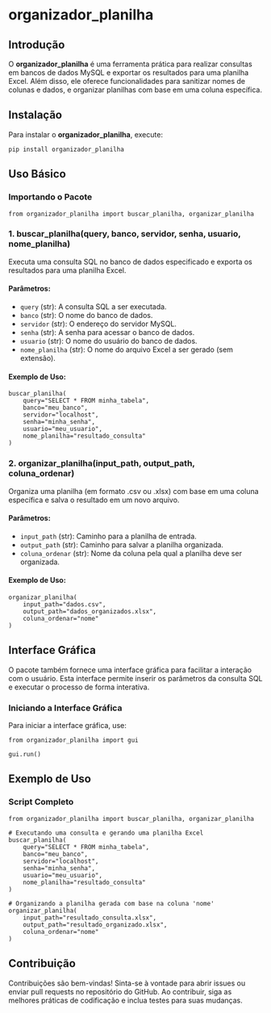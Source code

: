 <h1>organizador_planilha</h1>

<h2>Introdução</h2>

<p>O <strong>organizador_planilha</strong> é uma ferramenta prática para realizar consultas em bancos de dados MySQL e exportar os resultados para uma planilha Excel. Além disso, ele oferece funcionalidades para sanitizar nomes de colunas e dados, e organizar planilhas com base em uma coluna específica.</p>

<h2>Instalação</h2>

<p>Para instalar o <strong>organizador_planilha</strong>, execute:</p>

<pre><code>pip install organizador_planilha</code></pre>

<h2>Uso Básico</h2>
<h3>Importando o Pacote</h3>

<pre><code>from organizador_planilha import buscar_planilha, organizar_planilha</code></pre>

<h3>1. buscar_planilha(query, banco, servidor, senha, usuario, nome_planilha)</h3>

<p>Executa uma consulta SQL no banco de dados especificado e exporta os resultados para uma planilha Excel.</p>

<h4>Parâmetros:</h4>
<ul>
    <li><code>query</code> (str): A consulta SQL a ser executada.</li>
    <li><code>banco</code> (str): O nome do banco de dados.</li>
    <li><code>servidor</code> (str): O endereço do servidor MySQL.</li>
    <li><code>senha</code> (str): A senha para acessar o banco de dados.</li>
    <li><code>usuario</code> (str): O nome do usuário do banco de dados.</li>
    <li><code>nome_planilha</code> (str): O nome do arquivo Excel a ser gerado (sem extensão).</li>
</ul>

<h4>Exemplo de Uso:</h4>

<pre><code>buscar_planilha(
    query="SELECT * FROM minha_tabela",
    banco="meu_banco",
    servidor="localhost",
    senha="minha_senha",
    usuario="meu_usuario",
    nome_planilha="resultado_consulta"
)
</code></pre>

<h3>2. organizar_planilha(input_path, output_path, coluna_ordenar)</h3>

<p>Organiza uma planilha (em formato .csv ou .xlsx) com base em uma coluna específica e salva o resultado em um novo arquivo.</p>

<h4>Parâmetros:</h4>
<ul>
    <li><code>input_path</code> (str): Caminho para a planilha de entrada.</li>
    <li><code>output_path</code> (str): Caminho para salvar a planilha organizada.</li>
    <li><code>coluna_ordenar</code> (str): Nome da coluna pela qual a planilha deve ser organizada.</li>
</ul>

<h4>Exemplo de Uso:</h4>

<pre><code>organizar_planilha(
    input_path="dados.csv",
    output_path="dados_organizados.xlsx",
    coluna_ordenar="nome"
)
</code></pre>

<h2>Interface Gráfica</h2>

<p>O pacote também fornece uma interface gráfica para facilitar a interação com o usuário. Esta interface permite inserir os parâmetros da consulta SQL e executar o processo de forma interativa.</p>

<h3>Iniciando a Interface Gráfica</h3>

<p>Para iniciar a interface gráfica, use:</p>

<pre><code>from organizador_planilha import gui

gui.run()
</code></pre>

<h2>Exemplo de Uso</h2>
<h3>Script Completo</h3>

<pre><code>from organizador_planilha import buscar_planilha, organizar_planilha

# Executando uma consulta e gerando uma planilha Excel
buscar_planilha(
    query="SELECT * FROM minha_tabela",
    banco="meu_banco",
    servidor="localhost",
    senha="minha_senha",
    usuario="meu_usuario",
    nome_planilha="resultado_consulta"
)

# Organizando a planilha gerada com base na coluna 'nome'
organizar_planilha(
    input_path="resultado_consulta.xlsx",
    output_path="resultado_organizado.xlsx",
    coluna_ordenar="nome"
)
</code></pre>

<h2>Contribuição</h2>

<p>Contribuições são bem-vindas! Sinta-se à vontade para abrir issues ou enviar pull requests no repositório do GitHub. Ao contribuir, siga as melhores práticas de codificação e inclua testes para suas mudanças.</p>
